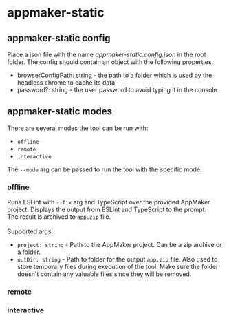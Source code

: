 # appmaker-static

## appmaker-static config
Place a json file with the name _appmaker-static.config.json_ in the root folder. The config should contain an object with the following properties:
- browserConfigPath: string - the path to a folder which is used by the headless chrome to cache its data
- password?: string - the user password to avoid typing it in the console

## appmaker-static modes

There are several modes the tool can be run with:
<ul>
    <li><code>offline</code></li>
    <li><code>remote</code></li>
    <li><code>interactive</code></li>
</ul>

The <code>--mode</code> arg can be passed to run the tool with the specific mode.

### offline

Runs ESLint with <code>--fix</code> arg and TypeScript over the provided AppMaker project. Displays the output from ESLint and TypeScript to the prompt.
<br>
The result is archived to <code>app.zip</code> file.
<br>
<br>
Supported args:
<ul>
    <li><code>project: string</code> - Path to the AppMaker project. Can be a zip archive or a folder.</li>
    <li><code>outDir: string</code> - Path to folder for the output <code>app.zip</code> file. Also used to store temporary files during execution of the tool. Make sure the folder doesn't contain any valuable files since they will be removed.</li>
</ul>


### remote

### interactive
